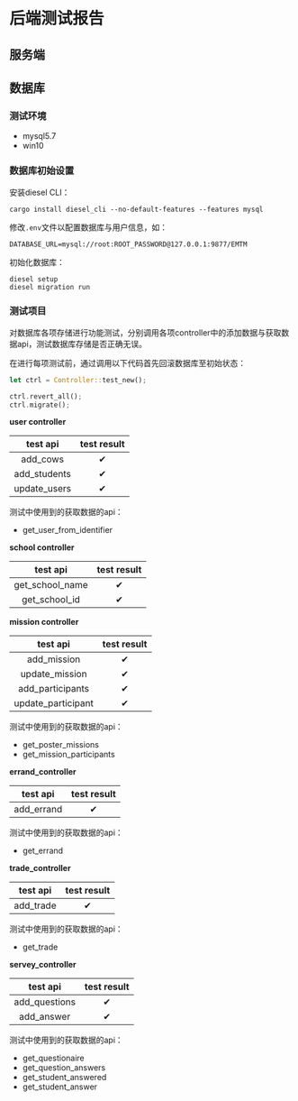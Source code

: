 # 后端测试报告



## 服务端





## 数据库

### 测试环境

- mysql5.7
- win10



### 数据库初始设置

安装diesel CLI：

```
cargo install diesel_cli --no-default-features --features mysql
```

修改`.env`文件以配置数据库与用户信息，如：

```
DATABASE_URL=mysql://root:ROOT_PASSWORD@127.0.0.1:9877/EMTM
```

初始化数据库：

```
diesel setup
diesel migration run
```



### 测试项目

对数据库各项存储进行功能测试，分别调用各项controller中的添加数据与获取数据api，测试数据库存储是否正确无误。

在进行每项测试前，通过调用以下代码首先回滚数据库至初始状态：

```rust
let ctrl = Controller::test_new();

ctrl.revert_all();
ctrl.migrate();
```



**user controller**

|   test api   | test result |
| :----------: | :---------: |
|   add_cows   |      ✔      |
| add_students |      ✔      |
| update_users |      ✔      |

测试中使用到的获取数据的api：

- get_user_from_identifier



**school controller**

|    test api     | test result |
| :-------------: | :---------: |
| get_school_name |      ✔      |
|  get_school_id  |      ✔      |



**mission controller**

|      test api      | test result |
| :----------------: | :---------: |
|    add_mission     |      ✔      |
|   update_mission   |      ✔      |
|  add_participants  |      ✔      |
| update_participant |      ✔      |

测试中使用到的获取数据的api：

- get_poster_missions
- get_mission_participants



**errand_controller**

|  test api  | test result |
| :--------: | :---------: |
| add_errand |      ✔      |

测试中使用到的获取数据的api：

- get_errand



**trade_controller**

| test api  | test result |
| :-------: | :---------: |
| add_trade |      ✔      |

测试中使用到的获取数据的api：

- get_trade



**servey_controller**

|   test api    | test result |
| :-----------: | :---------: |
| add_questions |      ✔      |
|  add_answer   |      ✔      |

测试中使用到的获取数据的api：

- get_questionaire
- get_question_answers
- get_student_answered
- get_student_answer



